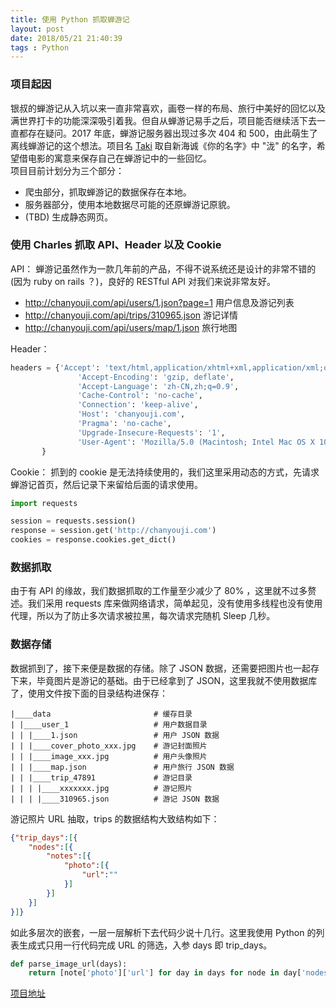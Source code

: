 ```yaml
---
title: 使用 Python 抓取蝉游记
layout: post
date: 2018/05/21 21:40:39
tags : Python
---
```


### 项目起因
银叔的蝉游记从入坑以来一直非常喜欢，画卷一样的布局、旅行中美好的回忆以及满世界打卡的功能深深吸引着我。但自从蝉游记易手之后，项目能否继续活下去一直都存在疑问。2017 年底，蝉游记服务器出现过多次 404 和 500，由此萌生了离线蝉游记的这个想法。项目名 [Taki](https://github.com/benjyair/Taki) 取自新海诚《你的名字》中 "泷" 的名字，希望借电影的寓意来保存自己在蝉游记中的一些回忆。
<br/>
项目目前计划分为三个部分：
* 爬虫部分，抓取蝉游记的数据保存在本地。
* 服务器部分，使用本地数据尽可能的还原蝉游记原貌。
* (TBD) 生成静态网页。

### 使用 Charles 抓取 API、Header 以及 Cookie
API：
蝉游记虽然作为一款几年前的产品，不得不说系统还是设计的非常不错的(因为 ruby on rails ？)，良好的 RESTful API 对我们来说非常友好。
* http://chanyouji.com/api/users/1.json?page=1 用户信息及游记列表
* http://chanyouji.com/api/trips/310965.json   游记详情
* http://chanyouji.com/api/users/map/1.json 旅行地图

Header：
```python
headers = {'Accept': 'text/html,application/xhtml+xml,application/xml;q=0.9,image/webp,image/apng,*/*;q=0.8',
               'Accept-Encoding': 'gzip, deflate',
               'Accept-Language': 'zh-CN,zh;q=0.9',
               'Cache-Control': 'no-cache',
               'Connection': 'keep-alive',
               'Host': 'chanyouji.com',
               'Pragma': 'no-cache',
               'Upgrade-Insecure-Requests': '1',
               'User-Agent': 'Mozilla/5.0 (Macintosh; Intel Mac OS X 10_13_4) AppleWebKit/537.36 (KHTML, like Gecko) Chrome/66.0.3359.139 Safari/537.36'
       }
```

Cookie：
抓到的 cookie 是无法持续使用的，我们这里采用动态的方式，先请求蝉游记首页，然后记录下来留给后面的请求使用。
```python
import requests

session = requests.session()
response = session.get('http://chanyouji.com')
cookies = response.cookies.get_dict()
```

### 数据抓取
由于有 API 的缘故，我们数据抓取的工作量至少减少了 80% ，这里就不过多赘述。我们采用 requests 库来做网络请求，简单起见，没有使用多线程也没有使用代理，所以为了防止多次请求被拉黑，每次请求完随机 Sleep 几秒。

### 数据存储
数据抓到了，接下来便是数据的存储。除了 JSON 数据，还需要把图片也一起存下来，毕竟图片是游记的基础。由于已经拿到了 JSON，这里我就不使用数据库了，使用文件按下面的目录结构进保存：
```text
|____data                       # 缓存目录
| |____user_1                   # 用户数据目录
| | |____1.json                 # 用户 JSON 数据
| | |____cover_photo_xxx.jpg    # 游记封面照片
| | |____image_xxx.jpg          # 用户头像照片
| | |____map.json               # 用户旅行 JSON 数据
| | |____trip_47891             # 游记目录
| | | |____xxxxxxx.jpg          # 游记照片
| | | |____310965.json          # 游记 JSON 数据
```

游记照片 URL 抽取，trips 的数据结构大致结构如下：
```json
{"trip_days":[{
    "nodes":[{
        "notes":[{
            "photo":[{
                "url":""
            }]
        }]
    }]
}]}
```
如此多层次的嵌套，一层一层解析下去代码少说十几行。这里我使用 Python 的列表生成式只用一行代码完成 URL 的筛选，入参 days 即 trip_days。
```python
def parse_image_url(days):
    return [note['photo']['url'] for day in days for node in day['nodes'] for note in node['notes'] if note.get('photo')]
```

[项目地址](https://github.com/benjyair/Taki)
<br/>
